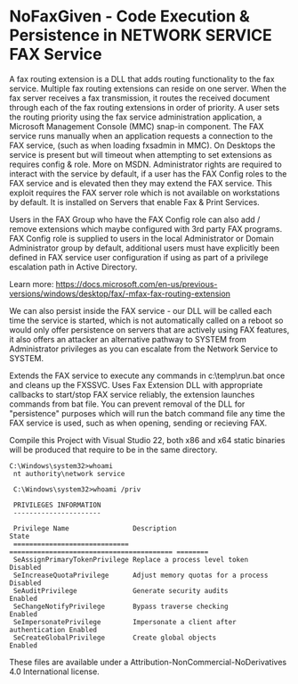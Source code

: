 # NoFaxGiven - Code Execution & Persistence in NETWORK SERVICE FAX Service

A fax routing extension is a DLL that adds routing functionality to the fax service. Multiple
fax routing extensions can reside on one server. When the fax server receives a fax transmission,
it routes the received document through each of the fax routing extensions in order of priority.
A user sets the routing priority using the fax service administration application, a Microsoft
Management Console (MMC) snap-in component. The FAX service runs manually when an application
requests a connection to the FAX service, (such as when loading fxsadmin in MMC). On Desktops the
service is present but will timeout when attempting to set extensions as requires config & role.
More on MSDN. Administrator rights are required to interact with the service by default, if a
user has the FAX Config roles to the FAX service and is elevated then they may extend the FAX service.
This exploit requires the FAX server role which is not available on workstations by default. It is
installed on Servers that enable Fax & Print Services.

Users in the FAX Group who have the FAX Config role can also add / remove extensions which maybe
configured with 3rd party FAX programs. FAX Config role is supplied to users in the local Administrator
or Domain Administrator group by default, additional users must have explicitly been defined in
FAX service user configuration if using as part of a privilege escalation path in Active Directory.

Learn more:
https://docs.microsoft.com/en-us/previous-versions/windows/desktop/fax/-mfax-fax-routing-extension

We can also persist inside the FAX service - our DLL will be called each time the service is started,
which is not automatically called on a reboot so would only offer persistence on servers that
are actively using FAX features, it also offers an attacker an alternative pathway to SYSTEM from
Administrator privileges as you can escalate from the Network Service to SYSTEM.

Extends the FAX service to execute any commands in c:\temp\run.bat once and cleans up the FXSSVC. Uses
Fax Extension DLL with appropriate callbacks to start/stop FAX service reliably, the extension launches
commands from bat file. You can prevent removal of the DLL for "persistence" purposes which will run the
batch command file any time the FAX service is used, such as when opening, sending or recieving FAX.

Compile this Project with Visual Studio 22, both x86 and x64 static binaries will be produced that
require to be in the same directory.

```
C:\Windows\system32>whoami
 nt authority\network service

 C:\Windows\system32>whoami /priv

 PRIVILEGES INFORMATION
 ----------------------

 Privilege Name                Description                               State
 ============================= ========================================= ========
 SeAssignPrimaryTokenPrivilege Replace a process level token             Disabled
 SeIncreaseQuotaPrivilege      Adjust memory quotas for a process        Disabled
 SeAuditPrivilege              Generate security audits                  Enabled
 SeChangeNotifyPrivilege       Bypass traverse checking                  Enabled
 SeImpersonatePrivilege        Impersonate a client after authentication Enabled
 SeCreateGlobalPrivilege       Create global objects                     Enabled

 ```

These files are available under a Attribution-NonCommercial-NoDerivatives 4.0 International license.
